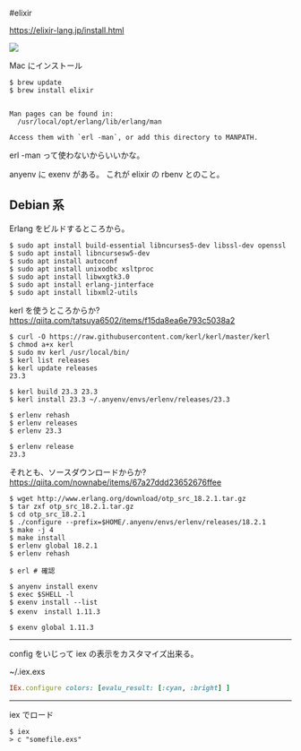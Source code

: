 #elixir 


https://elixir-lang.jp/install.html


![](image-kn9mq069.png)

Mac にインストール

```shell
$ brew update
$ brew install elixir


Man pages can be found in:
  /usr/local/opt/erlang/lib/erlang/man

Access them with `erl -man`, or add this directory to MANPATH.
```

erl -man って使わないからいいかな。


anyenv に exenv がある。
これが elixir の rbenv とのこと。

## Debian 系
Erlang をビルドするところから。
```shell
$ sudo apt install build-essential libncurses5-dev libssl-dev openssl
$ sudo apt install libncursesw5-dev
$ sudo apt install autoconf
$ sudo apt install unixodbc xsltproc
$ sudo apt install libwxgtk3.0
$ sudo apt install erlang-jinterface
$ sudo apt install libxml2-utils
```

kerl を使うところからか?
https://qiita.com/tatsuya6502/items/f15da8ea6e793c5038a2
```shell
$ curl -O https://raw.githubusercontent.com/kerl/kerl/master/kerl
$ chmod a+x kerl
$ sudo mv kerl /usr/local/bin/
$ kerl list releases
$ kerl update releases
23.3

$ kerl build 23.3 23.3
$ kerl install 23.3 ~/.anyenv/envs/erlenv/releases/23.3

$ erlenv rehash
$ erlenv releases
$ erlenv 23.3

$ erlenv release
23.3
```


それとも、ソースダウンロードからか?
https://qiita.com/nownabe/items/67a27ddd23652676ffee
```shell
$ wget http://www.erlang.org/download/otp_src_18.2.1.tar.gz
$ tar zxf otp_src_18.2.1.tar.gz
$ cd otp_src_18.2.1
$ ./configure --prefix=$HOME/.anyenv/envs/erlenv/releases/18.2.1
$ make -j 4
$ make install
$ erlenv global 18.2.1
$ erlenv rehash

$ erl # 確認
```




```shell
$ anyenv install exenv
$ exec $SHELL -l
$ exenv install --list
$ exenv　install 1.11.3

$ exenv global 1.11.3
```

---
config をいじって iex の表示をカスタマイズ出来る。

~/.iex.exs
```ruby
IEx.configure colors: [evalu_result: [:cyan, :bright] ]
```

---
iex でロード
```shell
$ iex
> c "somefile.exs"
```